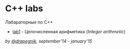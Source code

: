 # C++ labs
Лабараторные по C++

* [lab1](https://github.com/Drapegnik/bsu/tree/master/programming/c%2B%2B) - Целочисленная арифметика (*Integer arithmetic*)

*by [@drapegnik](https://github.com/Drapegnik), september'14 - january'15*
